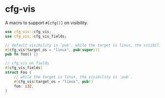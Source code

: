 # cfg-vis

A macro to support `#[cfg()]` on visibility.

```rust
use cfg_vis::cfg_vis;
use cfg_vis::cfg_vis_fields;

// default visibility is `pub`, while the target is linux, the visibility is `pub(super)`.
#[cfg_vis(target_os = "linux", pub(super))]
pub fn foo() {}

// cfg_vis on fields
#[cfg_vis_fields]
struct Foo {
    // while the target is linux, the visibility is `pub`.
    #[cfg_vis(target_os = "linux", pub)]
    foo: i32,
}
```
